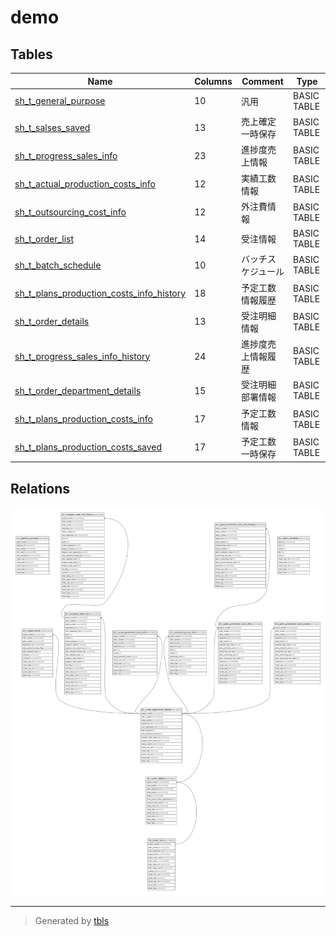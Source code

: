 # demo

## Tables

| Name | Columns | Comment | Type |
| ---- | ------- | ------- | ---- |
| [sh_t_general_purpose](sh_t_general_purpose.md) | 10 | 汎用 | BASIC TABLE |
| [sh_t_salses_saved](sh_t_salses_saved.md) | 13 | 売上確定一時保存 | BASIC TABLE |
| [sh_t_progress_sales_info](sh_t_progress_sales_info.md) | 23 | 進捗度売上情報 | BASIC TABLE |
| [sh_t_actual_production_costs_info](sh_t_actual_production_costs_info.md) | 12 | 実績工数情報 | BASIC TABLE |
| [sh_t_outsourcing_cost_info](sh_t_outsourcing_cost_info.md) | 12 | 外注費情報 | BASIC TABLE |
| [sh_t_order_list](sh_t_order_list.md) | 14 | 受注情報 | BASIC TABLE |
| [sh_t_batch_schedule](sh_t_batch_schedule.md) | 10 | バッチスケジュール | BASIC TABLE |
| [sh_t_plans_production_costs_info_history](sh_t_plans_production_costs_info_history.md) | 18 | 予定工数情報履歴 | BASIC TABLE |
| [sh_t_order_details](sh_t_order_details.md) | 13 | 受注明細情報 | BASIC TABLE |
| [sh_t_progress_sales_info_history](sh_t_progress_sales_info_history.md) | 24 | 進捗度売上情報履歴 | BASIC TABLE |
| [sh_t_order_department_details](sh_t_order_department_details.md) | 15 | 受注明細部署情報 | BASIC TABLE |
| [sh_t_plans_production_costs_info](sh_t_plans_production_costs_info.md) | 17 | 予定工数情報 | BASIC TABLE |
| [sh_t_plans_production_costs_saved](sh_t_plans_production_costs_saved.md) | 17 | 予定工数一時保存 | BASIC TABLE |

## Relations

![er](schema.svg)

---

> Generated by [tbls](https://github.com/k1LoW/tbls)
